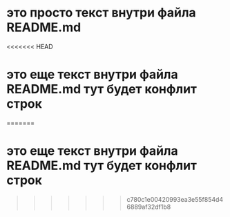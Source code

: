 # это просто текст внутри файла README.md
<<<<<<< HEAD
# это еще текст внутри файла README.md тут будет конфлит строк
=======
# это еще текст внутри файла README.md тут будет конфлит строк
>>>>>>> c780c1e00420993ea3e55f854d46889af32df1b8

